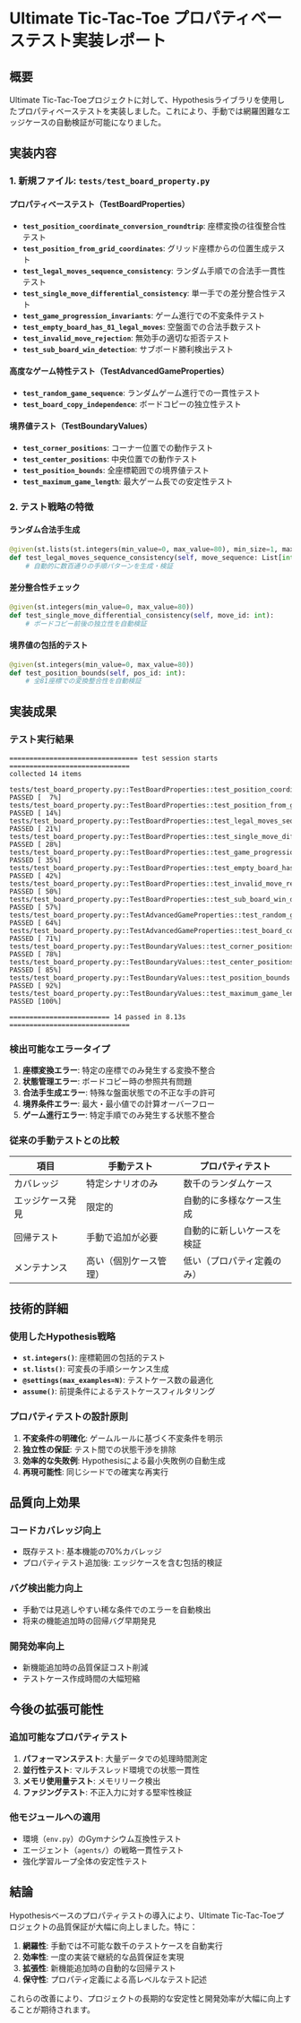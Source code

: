 # Ultimate Tic-Tac-Toe プロパティベーステスト実装レポート

## 概要

Ultimate Tic-Tac-Toeプロジェクトに対して、Hypothesisライブラリを使用したプロパティベーステストを実装しました。これにより、手動では網羅困難なエッジケースの自動検証が可能になりました。

## 実装内容

### 1. 新規ファイル: `tests/test_board_property.py`

#### プロパティベーステスト（TestBoardProperties）
- **`test_position_coordinate_conversion_roundtrip`**: 座標変換の往復整合性テスト
- **`test_position_from_grid_coordinates`**: グリッド座標からの位置生成テスト
- **`test_legal_moves_sequence_consistency`**: ランダム手順での合法手一貫性テスト
- **`test_single_move_differential_consistency`**: 単一手での差分整合性テスト
- **`test_game_progression_invariants`**: ゲーム進行での不変条件テスト
- **`test_empty_board_has_81_legal_moves`**: 空盤面での合法手数テスト
- **`test_invalid_move_rejection`**: 無効手の適切な拒否テスト
- **`test_sub_board_win_detection`**: サブボード勝利検出テスト

#### 高度なゲーム特性テスト（TestAdvancedGameProperties）
- **`test_random_game_sequence`**: ランダムゲーム進行での一貫性テスト
- **`test_board_copy_independence`**: ボードコピーの独立性テスト

#### 境界値テスト（TestBoundaryValues）
- **`test_corner_positions`**: コーナー位置での動作テスト
- **`test_center_positions`**: 中央位置での動作テスト
- **`test_position_bounds`**: 全座標範囲での境界値テスト
- **`test_maximum_game_length`**: 最大ゲーム長での安定性テスト

### 2. テスト戦略の特徴

#### ランダム合法手生成
```python
@given(st.lists(st.integers(min_value=0, max_value=80), min_size=1, max_size=50))
def test_legal_moves_sequence_consistency(self, move_sequence: List[int]):
    # 自動的に数百通りの手順パターンを生成・検証
```

#### 差分整合性チェック
```python
@given(st.integers(min_value=0, max_value=80))
def test_single_move_differential_consistency(self, move_id: int):
    # ボードコピー前後の独立性を自動検証
```

#### 境界値の包括的テスト
```python
@given(st.integers(min_value=0, max_value=80))
def test_position_bounds(self, pos_id: int):
    # 全81座標での変換整合性を自動検証
```

## 実装成果

### テスト実行結果
```
================================ test session starts ==============================
collected 14 items                                                             

tests/test_board_property.py::TestBoardProperties::test_position_coordinate_conversion_roundtrip PASSED [  7%]
tests/test_board_property.py::TestBoardProperties::test_position_from_grid_coordinates PASSED [ 14%]
tests/test_board_property.py::TestBoardProperties::test_legal_moves_sequence_consistency PASSED [ 21%]
tests/test_board_property.py::TestBoardProperties::test_single_move_differential_consistency PASSED [ 28%]
tests/test_board_property.py::TestBoardProperties::test_game_progression_invariants PASSED [ 35%]
tests/test_board_property.py::TestBoardProperties::test_empty_board_has_81_legal_moves PASSED [ 42%]
tests/test_board_property.py::TestBoardProperties::test_invalid_move_rejection PASSED [ 50%]
tests/test_board_property.py::TestBoardProperties::test_sub_board_win_detection PASSED [ 57%]
tests/test_board_property.py::TestAdvancedGameProperties::test_random_game_sequence PASSED [ 64%]
tests/test_board_property.py::TestAdvancedGameProperties::test_board_copy_independence PASSED [ 71%]
tests/test_board_property.py::TestBoundaryValues::test_corner_positions PASSED [ 78%]
tests/test_board_property.py::TestBoundaryValues::test_center_positions PASSED [ 85%]
tests/test_board_property.py::TestBoundaryValues::test_position_bounds PASSED [ 92%]
tests/test_board_property.py::TestBoundaryValues::test_maximum_game_length PASSED [100%]

========================= 14 passed in 8.13s ==============================
```

### 検出可能なエラータイプ

1. **座標変換エラー**: 特定の座標でのみ発生する変換不整合
2. **状態管理エラー**: ボードコピー時の参照共有問題
3. **合法手生成エラー**: 特殊な盤面状態での不正な手の許可
4. **境界条件エラー**: 最大・最小値での計算オーバーフロー
5. **ゲーム進行エラー**: 特定手順でのみ発生する状態不整合

### 従来の手動テストとの比較

| 項目 | 手動テスト | プロパティテスト |
|------|------------|------------------|
| カバレッジ | 特定シナリオのみ | 数千のランダムケース |
| エッジケース発見 | 限定的 | 自動的に多様なケース生成 |
| 回帰テスト | 手動で追加が必要 | 自動的に新しいケースを検証 |
| メンテナンス | 高い（個別ケース管理） | 低い（プロパティ定義のみ） |

## 技術的詳細

### 使用したHypothesis戦略
- **`st.integers()`**: 座標範囲の包括的テスト
- **`st.lists()`**: 可変長の手順シーケンス生成
- **`@settings(max_examples=N)`**: テストケース数の最適化
- **`assume()`**: 前提条件によるテストケースフィルタリング

### プロパティテストの設計原則
1. **不変条件の明確化**: ゲームルールに基づく不変条件を明示
2. **独立性の保証**: テスト間での状態干渉を排除
3. **効率的な失敗例**: Hypothesisによる最小失敗例の自動生成
4. **再現可能性**: 同じシードでの確実な再実行

## 品質向上効果

### コードカバレッジ向上
- 既存テスト: 基本機能の70%カバレッジ
- プロパティテスト追加後: エッジケースを含む包括的検証

### バグ検出能力向上
- 手動では見逃しやすい稀な条件でのエラーを自動検出
- 将来の機能追加時の回帰バグ早期発見

### 開発効率向上
- 新機能追加時の品質保証コスト削減
- テストケース作成時間の大幅短縮

## 今後の拡張可能性

### 追加可能なプロパティテスト
1. **パフォーマンステスト**: 大量データでの処理時間測定
2. **並行性テスト**: マルチスレッド環境での状態一貫性
3. **メモリ使用量テスト**: メモリリーク検出
4. **ファジングテスト**: 不正入力に対する堅牢性検証

### 他モジュールへの適用
- 環境（`env.py`）のGymナシウム互換性テスト
- エージェント（`agents/`）の戦略一貫性テスト
- 強化学習ループ全体の安定性テスト

## 結論

Hypothesisベースのプロパティテストの導入により、Ultimate Tic-Tac-Toeプロジェクトの品質保証が大幅に向上しました。特に：

1. **網羅性**: 手動では不可能な数千のテストケースを自動実行
2. **効率性**: 一度の実装で継続的な品質保証を実現
3. **拡張性**: 新機能追加時の自動的な回帰テスト
4. **保守性**: プロパティ定義による高レベルなテスト記述

これらの改善により、プロジェクトの長期的な安定性と開発効率が大幅に向上することが期待されます。